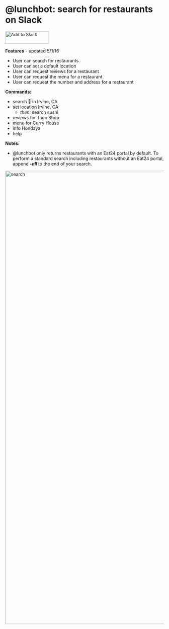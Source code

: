 # @lunchbot: search for restaurants on Slack <a href='https://beepboophq.com/api/slack/auth/add-to-slack/1adc80479b2f4caaaa192dbc7a508d95'>
<img alt='Add to Slack' height='40' width='139' src='https://platform.slack-edge.com/img/add_to_slack.png' srcset='https://platform.slack-edge.com/img/add_to_slack.png'>
</a>

**Features** - updated 5/1/16
* User can search for restaurants
* User can set a default location
* User can request reviews for a restaurant
* User can request the menu for a restaurant
* User can request the number and address for a restaurant

**Commands:**
* search :pizza: in Irvine, CA
* set location Irvine, CA
  * _then:_ search sushi
* reviews for Taco Shop
* menu for Curry House
* info Hondaya
* help

**Notes:**

* @lunchbot only returns restaurants with an Eat24 portal by default. To perform a standard search including restaurants without an Eat24 portal, append _**-all**_ to the end of your search.

<img width="1441" alt="search" src="https://cloud.githubusercontent.com/assets/16697731/15363198/c5dd6134-1ccc-11e6-93be-daa84e560b4f.png">
